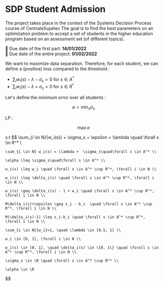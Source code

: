 # SDP Student Admission

The project takes place in the context of the Systems Decision Process course of CentraleSupélec
The goal is to find the best parameters on an optimization problem to accept a set of students in the higher education program based on an assessment set (of different topics).

:date: Due date of the first part: **14/01/2022** \
:date: Due date of the entire project: **01/02/2022**

We want to maximize data separation. Therefore, for each student, we can define a (positive) loss compared to the threshold :

- $\sum_{i}{w_{i}(s)}-\lambda - \sigma_s = 0$ for $s \in A^*$
- $\sum_{i}{w_{i}(s)}-\lambda + \sigma_s = 0$ for $s \in R^*$

Let's define the *minimum error* over all students :

$$ \alpha = \min_{s} \sigma_s $$


LP :

$$ \max \alpha $$

s.t
$$
    \sum_{i \in N}{w_i(s)} + \sigma_s + \epsilon = \lambda \quad \forall s \in R^* \\
    
    \sum_{i \in N} w_i(s) = \lambda +  \sigma_s\quad\forall s \in A^* \\

    \alpha \leq \sigma_s\quad\forall s \in A^* \\

    w_i(s) \leq w_i \quad \forall s \in A^* \cup R^*, \forall i \in N \\

    w_i(s) \leq \delta_i(s) \quad \forall s \in A^* \cup R^*, \forall i \in N \\

    w_i(s) \geq \delta_i(s) - 1 + w_i \quad \forall s \in A^* \cup R^*, \forall i \in N \\

    M\delta_i(s)+\epsilon \geq s_i - b_i  \quad \forall s \in A^* \cup R^*, \forall i \in N \\

    M(\delta_i(s)-1) \leq s_i-b_i \quad \forall s \in A^* \cup R^*, \forall i \in N \\

    \sum_{i \in N}{w_i}=1, \quad \lambda \in [0.5, 1] \\
 
    w_i \in [0, 1], \forall i \in N \\

    w_i(s) \in [0, 1], \quad \delta_i(s) \in \{0, 1\} \quad \forall s \in A^* \cup R^*, \forall i \in N \\

    \sigma_s \in \R \quad \forall s \in A^* \cup R^* \\

    \alpha \in \R
$$

